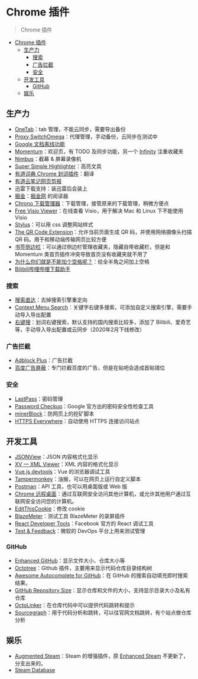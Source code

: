 # Chrome 插件

> Chrome 插件

<!-- TOC -->

- [Chrome 插件](#chrome-插件)
  - [生产力](#生产力)
    - [搜索](#搜索)
    - [广告拦截](#广告拦截)
    - [安全](#安全)
  - [开发工具](#开发工具)
    - [GitHub](#github)
  - [娱乐](#娱乐)

<!-- /TOC -->

## 生产力

- [OneTab](https://chrome.google.com/webstore/detail/onetab/chphlpgkkbolifaimnlloiipkdnihall)：tab 管理，不能云同步，需要导出备份
- [Proxy SwitchOmega](https://chrome.google.com/webstore/detail/proxy-switchyomega/padekgcemlokbadohgkifijomclgjgif)：代理管理，手动备份，云同步在测试中
- [Google 文档离线功能](https://chrome.google.com/webstore/detail/google-docs-offline/ghbmnnjooekpmoecnnnilnnbdlolhkhi)
- [Momentum](https://chrome.google.com/webstore/detail/momentum/laookkfknpbbblfpciffpaejjkokdgca)：欢迎页，有 TODO 及同步功能，另一个 [Infinity](https://chrome.google.com/webstore/detail/infinity-new-tab-pro/nnnkddnnlpamobajfibfdgfnbcnkgngh) 注重收藏夹
- [Nimbus](https://chrome.google.com/webstore/detail/nimbus-screenshot-screen/bpconcjcammlapcogcnnelfmaeghhagj)：截幕 & 屏幕录像机
- [Super Simple Highlighter](https://chrome.google.com/webstore/detail/super-simple-highlighter/hhlhjgianpocpoppaiihmlpgcoehlhio)：高亮文具
- [有道词典 Chrome 划词插件](https://chrome.google.com/webstore/detail/%E6%9C%89%E9%81%93%E8%AF%8D%E5%85%B8chrome%E5%88%92%E8%AF%8D%E6%8F%92%E4%BB%B6/eopjamdnofihpioajgfdikhhbobonhbb)：翻译
- [有道云笔记网页剪报](https://chrome.google.com/webstore/detail/%E6%9C%89%E9%81%93%E4%BA%91%E7%AC%94%E8%AE%B0%E7%BD%91%E9%A1%B5%E5%89%AA%E6%8A%A5/joinpgckiioeklibflapokicmndlcnef)
- 迅雷下载支持：装迅雷后会装上
- [掘金](https://chrome.google.com/webstore/detail/%E6%8E%98%E9%87%91/lecdifefmmfjnjjinhaennhdlmcaeeeb)：[掘金网](https://juejin.im/) 的阅读器
- [Chrono 下载管理器](https://chrome.google.com/webstore/detail/chrono-download-manager/mciiogijehkdemklbdcbfkefimifhecn)：下载管理，接管原来的下载管理，稍微方便点
- [Free Visio Viewer](https://chrome.google.com/webstore/detail/free-visio-viewer-mac-win/mcpmofnlkemfkhgngcdppgbhncoflmpe)：在线查看 Visio，用于解决 Mac 和 Linux 下不能使用 Visio
- [Stylus](https://chrome.google.com/webstore/detail/stylus/clngdbkpkpeebahjckkjfobafhncgmne)：可以用 css 调整网站样式
- [The QR Code Extension](https://chrome.google.com/webstore/detail/the-qr-code-extension/oijdcdmnjjgnnhgljmhkjlablaejfeeb)：允许当前页面生成 QR 码，并使用网络摄像头扫描 QR 码。用于和移动端传输网页比较方便
- [书签侧边栏](https://chrome.google.com/webstore/detail/bookmark-sidebar/jdbnofccmhefkmjbkkdkfiicjkgofkdh)：可以通过侧边栏管理收藏夹，隐藏自带收藏栏，但是和 Momentum 类首页插件冲突导致首页没有收藏夹就不用了
- [为什么你们就是不能加个空格呢？](https://chrome.google.com/webstore/detail/%E7%82%BA%E4%BB%80%E9%BA%BC%E4%BD%A0%E5%80%91%E5%B0%B1%E6%98%AF%E4%B8%8D%E8%83%BD%E5%8A%A0%E5%80%8B%E7%A9%BA%E6%A0%BC%E5%91%A2%EF%BC%9F/paphcfdffjnbcgkokihcdjliihicmbpd)：给全半角之间加上空格
- [Bilibili哔哩哔哩下载助手](https://chrome.google.com/webstore/detail/bilibili%E5%93%94%E5%93%A9%E5%93%94%E5%93%A9%E4%B8%8B%E8%BD%BD%E5%8A%A9%E6%89%8B/bfcbfobhcjbkilcbehlnlchiinokiijp)

### 搜索

- [搜索直达](https://chrome.google.com/webstore/detail/faster-search-for-googley/mkpejojlockjoldbdbbgbibeogmemjfk)：去掉搜索引擎重定向
- [Context Menu Search](https://chrome.google.com/webstore/detail/context-menu-search/ocpcmghnefmdhljkoiapafejjohldoga)：关键字右键多搜索，可添加自定义搜索引擎，需要手动导入导出配置
- [右键搜](https://chrome.google.com/webstore/detail/context-menus/phlfmkfpmphogkomddckmggcfpmfchpn)：划词右键搜索，默认支持的国内搜索比较多，添加了 Bilibili、爱奇艺等，手动导入导出配置或云同步（2020年2月下线修改）

### 广告拦截

- [Adblock Plus](https://chrome.google.com/webstore/detail/adblock-plus-development/ldcecbkkoecffmfljeihcmifjjdoepkn)：广告拦截
- [百度广告屏蔽](https://chrome.google.com/webstore/detail/%E7%99%BE%E5%BA%A6%E5%B9%BF%E5%91%8A%E5%B1%8F%E8%94%BD/bdkobfnbgkbemcfgopfollaikdlknlkm)：专门拦截百度的广告，但是在贴吧会造成首贴错位

### 安全

- [LastPass](https://chrome.google.com/webstore/detail/lastpass-free-password-ma/hdokiejnpimakedhajhdlcegeplioahd)：密码管理
- [Password Checkup](https://chrome.google.com/webstore/detail/password-checkup/pncabnpcffmalkkjpajodfhijclecjno)：Google 官方出的密码安全性检查工具
- [minerBlock](https://chrome.google.com/webstore/detail/minerblock/emikbbbebcdfohonlaifafnoanocnebl)：防网页上的挖矿脚本
- [HTTPS Everywhere](https://chrome.google.com/webstore/detail/https-everywhere/gcbommkclmclpchllfjekcdonpmejbdp)：自动使用 HTTPS 连接访问站点

## 开发工具

- [JSONView](https://chrome.google.com/webstore/detail/jsonview/chklaanhfefbnpoihckbnefhakgolnmc)：JSON 内容格式化显示
- [XV — XML Viewer](https://chrome.google.com/webstore/detail/xv-%E2%80%94-xml-viewer/eeocglpgjdpaefaedpblffpeebgmgddk)：XML 内容的格式化显示
- [Vue.js devtools](https://chrome.google.com/webstore/detail/vuejs-devtools/nhdogjmejiglipccpnnnanhbledajbpd)：Vue 的浏览器调试工具
- [Tampermonkey](https://chrome.google.com/webstore/detail/tampermonkey/dhdgffkkebhmkfjojejmpbldmpobfkfo)：油猴，可以在网页上运行自定义脚本
- [Postman](https://chrome.google.com/webstore/detail/postman/fhbjgbiflinjbdggehcddcbncdddomop)：API 工具，也可以用桌面版或 Web 版
- [Chrome 远程桌面](https://chrome.google.com/webstore/detail/chrome-remote-desktop/gbchcmhmhahfdphkhkmpfmihenigjmpp)：通过互联网安全访问其他计算机，或允许其他用户通过互联网安全访问您的计算机。
- [EditThisCookie](https://chrome.google.com/webstore/detail/editthiscookie/fngmhnnpilhplaeedifhccceomclgfbg)：修改 cookie
- [BlazeMeter](https://chrome.google.com/webstore/detail/blazemeter-the-continuous/mbopgmdnpcbohhpnfglgohlbhfongabi)：测试工具 BlazeMeter 的录屏插件
- [React Developer Tools](https://chrome.google.com/webstore/detail/react-developer-tools/fmkadmapgofadopljbjfkapdkoienihi)：Facebook 官方的 React 调试工具
- [Test & Feedback](https://chrome.google.com/webstore/detail/test-feedback/gnldpbnocfnlkkicnaplmkaphfdnlplb)：微软的 DevOps 平台上用来测试管理

### GitHub

- [Enhanced GitHub](https://chrome.google.com/webstore/detail/enhanced-github/anlikcnbgdeidpacdbdljnabclhahhmd)：显示文件大小、仓库大小等
- [Octotree](https://chrome.google.com/webstore/detail/octotree/bkhaagjahfmjljalopjnoealnfndnagc)：Github 插件，主要用来显示代码仓库目录结构树
- [Awesome Autocomplete for GitHub](https://chrome.google.com/webstore/detail/awesome-autocomplete-for/djkfdjpoelphhdclfjhnffmnlnoknfnd)：在 GitHub 的搜索自动填充即时搜索结果。
- [GitHub Repository Size](https://chrome.google.com/webstore/detail/github-repository-size/apnjnioapinblneaedefcnopcjepgkci)：显示仓库和文件的大小，支持显示目录大小及私有仓库
- [OctoLinker](https://chrome.google.com/webstore/detail/octolinker/jlmafbaeoofdegohdhinkhilhclaklkp)：在仓库代码中可以提供代码跳转和提示
- [Sourcegraph](https://chrome.google.com/webstore/detail/sourcegraph/dgjhfomjieaadpoljlnidmbgkdffpack)：用于代码分析和跳转，可以往官网文档跳转，有个站点做仓库分析

## 娱乐

- [Augmented Steam](https://chrome.google.com/webstore/detail/augmented-steam/dnhpnfgdlenaccegplpojghhmaamnnfp)：Steam 的增强插件，原 [Enhanced Steam](https://chrome.google.com/webstore/detail/enhanced-steam/okadibdjfemgnhjiembecghcbfknbfhg) 不更新了，分支出来的。
- [Steam Database](https://chrome.google.com/webstore/detail/steam-database/kdbmhfkmnlmbkgbabkdealhhbfhlmmon)
